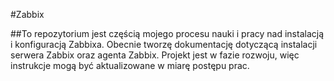 #Zabbix

##To repozytorium jest częścią mojego procesu nauki i pracy nad instalacją i konfiguracją Zabbixa. Obecnie tworzę dokumentację dotyczącą instalacji serwera Zabbix oraz agenta Zabbix. Projekt jest w fazie rozwoju, więc instrukcje mogą być aktualizowane w miarę postępu prac.
